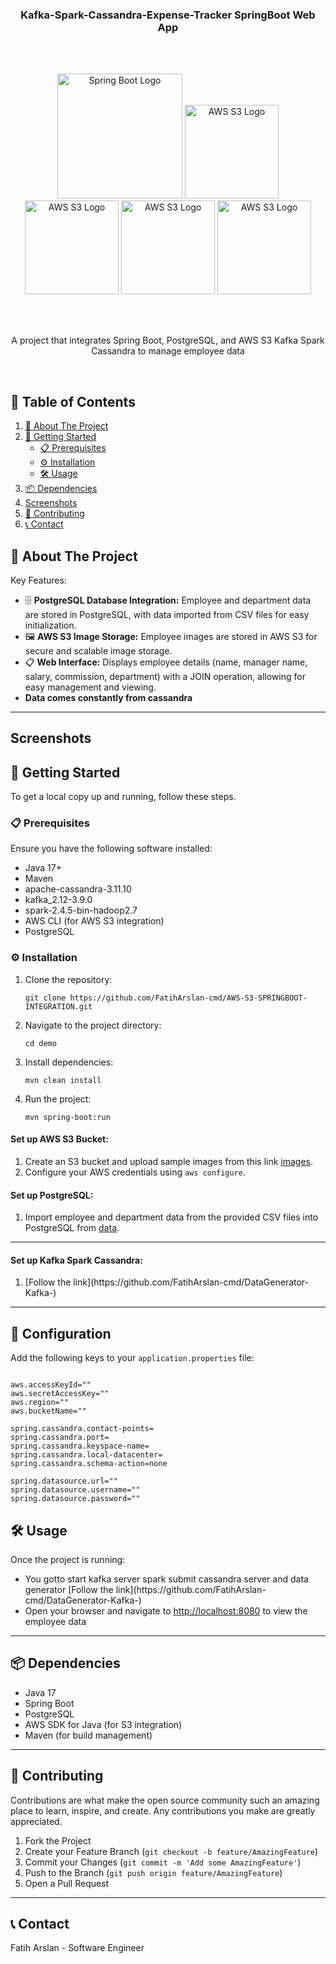 <div align="center">
    <h3>Kafka-Spark-Cassandra-Expense-Tracker SpringBoot Web App</h3>
<br>
<br>

<p align="center">
    <img src="https://miro.medium.com/v2/resize:fit:1280/0*lrhD8e1zlemTCUvT.png" alt="Spring Boot Logo" width="200"/>
    <img src="https://encrypted-tbn0.gstatic.com/images?q=tbn:ANd9GcT8i4zPog-0j0JR_yZglxPhTPZXxN2iMTQ3Dw&s" alt="AWS S3 Logo" width="150"/>
    <img src="https://www.google.com/imgres?q=kafka&imgurl=https%3A%2F%2Fwww.mshowto.org%2Fimages%2Farticles%2F2017%2F02%2Fkafka-logo-600x390-1.webp&imgrefurl=https%3A%2F%2Fwww.mshowto.org%2Fapache-kafka-nedir-genel-bakis-bolum-1.html&docid=YPkvfLDia9SVsM&tbnid=iL8GN1vaGLzM7M&vet=12ahUKEwiZstCIvaKKAxVnA9sEHejMF9UQM3oECBYQAA..i&w=600&h=390&hcb=2&ved=2ahUKEwiZstCIvaKKAxVnA9sEHejMF9UQM3oECBYQAA" alt="AWS S3 Logo" width="150"/>
    <img src="https://www.google.com/imgres?q=spark&imgurl=https%3A%2F%2Fupload.wikimedia.org%2Fwikipedia%2Fcommons%2Ff%2Ff3%2FApache_Spark_logo.svg&imgrefurl=https%3A%2F%2Fen.wikipedia.org%2Fwiki%2FApache_Spark&docid=hiDEHrBZsj1BWM&tbnid=95Jm1xx4s_Y_yM&vet=12ahUKEwiE2rnivaKKAxUMVPEDHX_HD44QM3oECHwQAA..i&w=800&h=416&hcb=2&ved=2ahUKEwiE2rnivaKKAxUMVPEDHX_HD44QM3oECHwQAA" alt="AWS S3 Logo" width="150"/>
    <img src="https://www.google.com/imgres?q=cassandra&imgurl=https%3A%2F%2Fupload.wikimedia.org%2Fwikipedia%2Fcommons%2Fthumb%2F5%2F5e%2FCassandra_logo.svg%2F1200px-Cassandra_logo.svg.png&imgrefurl=https%3A%2F%2Fen.wikipedia.org%2Fwiki%2FApache_Cassandra&docid=xMhOF7ibPWEOJM&tbnid=iCeDbF5h58az7M&vet=12ahUKEwjcv-nwvaKKAxXWR_EDHYhfBXwQM3oECG4QAA..i&w=1200&h=806&hcb=2&ved=2ahUKEwjcv-nwvaKKAxXWR_EDHYhfBXwQM3oECG4QAA" alt="AWS S3 Logo" width="150"/>

</p>
<br>
<br>
    <p>A project that integrates Spring Boot, PostgreSQL, and AWS S3 Kafka Spark Cassandra to manage employee data</p>
    <br/>

</div>

<h2>📖 Table of Contents</h2>
<ol>
    <li><a href="#about-the-project">📘 About The Project</a></li>
    <li><a href="#getting-started">🚀 Getting Started</a>
        <ul>
            <li><a href="#prerequisites">📋 Prerequisites</a></li>
            <li><a href="#installation">⚙️ Installation</a></li>
            <li><a href="#usage">🛠️ Usage</a></li>
        </ul>
    </li>
    <li><a href="#dependencies">📦 Dependencies</a></li>
    <li><a href="#screenshots">Screenshots</a></li>
    <li><a href="#contributing">🤝 Contributing</a></li>
    <li><a href="#contact">📞 Contact</a></li>
</ol>

<h2 id="about-the-project">📘 About The Project</h2>
<p>Key Features:</p>
<ul>
    <li>🗄️ <strong>PostgreSQL Database Integration:</strong> Employee and department data are stored in PostgreSQL, with data imported from CSV files for easy initialization.</li>
    <li>🖼️ <strong>AWS S3 Image Storage:</strong> Employee images are stored in AWS S3 for secure and scalable image storage.</li>
    <li>📋 <strong>Web Interface:</strong> Displays employee details (name, manager name, salary, commission, department) with a JOIN operation, allowing for easy management and viewing.</li>
    <li> <strong>Data comes constantly from cassandra </strong></li>
</ul>
<hr>

<h2 id="screenshots">Screenshots</h2>
<div align="center">
</div>

<h2 id="getting-started">🚀 Getting Started</h2>
<p>To get a local copy up and running, follow these steps.</p>

<h3 id="prerequisites">📋 Prerequisites</h3>
<p>Ensure you have the following software installed:</p>
<ul>
    <li>Java 17+</li>
    <li>Maven</li>
    <li>apache-cassandra-3.11.10</li>
    <li>kafka_2.12-3.9.0</li>
    <li>spark-2.4.5-bin-hadoop2.7</li>
    <li>AWS CLI (for AWS S3 integration)</li>
    <li>PostgreSQL</li>
</ul>

<h3 id="installation">⚙️ Installation</h3>
<ol>
    <li>Clone the repository:
        <pre><code>git clone https://github.com/FatihArslan-cmd/AWS-S3-SPRINGBOOT-INTEGRATION.git</code></pre>
    </li>
    <li>Navigate to the project directory:
        <pre><code>cd demo</code></pre>
    </li>
    <li>Install dependencies:
        <pre><code>mvn clean install</code></pre>
    </li>
    <li>Run the project:
        <pre><code>mvn spring-boot:run</code></pre>
    </li>
</ol>

<h4>Set up AWS S3 Bucket:</h4>
<ol>
    <li>Create an S3 bucket and upload sample images from this link <a href="https://github.com/ozmen54/SWE307-2023/tree/main/Pro1/images">images</a>.</li>
    <li>Configure your AWS credentials using <code>aws configure</code>.</li>
</ol>

<h4>Set up PostgreSQL:</h4>
<ol>
    <li>Import employee and department data from the provided CSV files into PostgreSQL from <a href="https://github.com/ozmen54/SWE307-2023/tree/main/Pro1/data">data</a>.</li>
</ol>
<hr>
<h4>Set up Kafka Spark Cassandra:</h4>
<ol>
    <li>[Follow the link](https://github.com/FatihArslan-cmd/DataGenerator-Kafka-)
</li>
</ol>
<hr>
<h2>🔑 Configuration</h2>
<p>Add the following keys to your <code>application.properties</code> file:</p>

<pre><code>
aws.accessKeyId=""
aws.secretAccessKey=""
aws.region=""
aws.bucketName=""

spring.cassandra.contact-points=
spring.cassandra.port=
spring.cassandra.keyspace-name=
spring.cassandra.local-datacenter=
spring.cassandra.schema-action=none

spring.datasource.url=""
spring.datasource.username=""
spring.datasource.password=""
</code></pre>

<h2 id="usage">🛠️ Usage</h2>
<p>Once the project is running:</p>
<ul>
    <li>You gotto start kafka server spark submit cassandra server and data generator [Follow the link](https://github.com/FatihArslan-cmd/DataGenerator-Kafka-)</li>
    <li>Open your browser and navigate to <a href="http://localhost:8080">http://localhost:8080</a> to view the employee data</li>
</ul>
<hr>

<h2 id="dependencies">📦 Dependencies</h2>
<ul>
    <li>Java 17</li>
    <li>Spring Boot</li>
    <li>PostgreSQL</li>
    <li>AWS SDK for Java (for S3 integration)</li>
    <li>Maven (for build management)</li>
</ul>
<hr>

<h2 id="contributing">🤝 Contributing</h2>
<p>Contributions are what make the open source community such an amazing place to learn, inspire, and create. Any contributions you make are greatly appreciated.</p>
<ol>
    <li>Fork the Project</li>
    <li>Create your Feature Branch (<code>git checkout -b feature/AmazingFeature</code>)</li>
    <li>Commit your Changes (<code>git commit -m 'Add some AmazingFeature'</code>)</li>
    <li>Push to the Branch (<code>git push origin feature/AmazingFeature</code>)</li>
    <li>Open a Pull Request</li>
</ol>
<hr>

<h2 id="contact">📞 Contact</h2>
<p>Fatih Arslan - Software Engineer</p>
